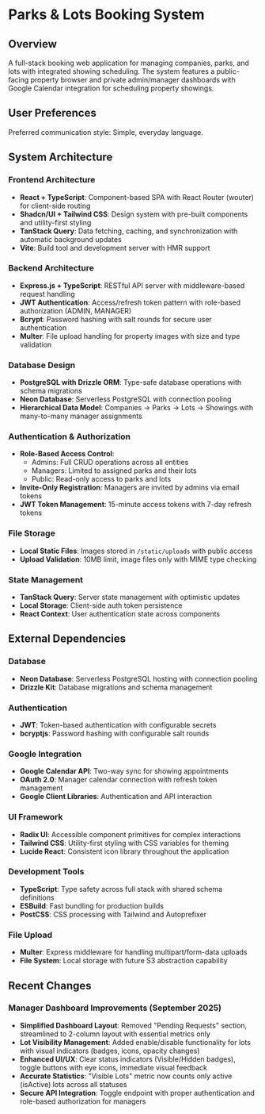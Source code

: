 # Parks & Lots Booking System

## Overview

A full-stack booking web application for managing companies, parks, and lots with integrated showing scheduling. The system features a public-facing property browser and private admin/manager dashboards with Google Calendar integration for scheduling property showings.

## User Preferences

Preferred communication style: Simple, everyday language.

## System Architecture

### Frontend Architecture
- **React + TypeScript**: Component-based SPA with React Router (wouter) for client-side routing
- **Shadcn/UI + Tailwind CSS**: Design system with pre-built components and utility-first styling
- **TanStack Query**: Data fetching, caching, and synchronization with automatic background updates
- **Vite**: Build tool and development server with HMR support

### Backend Architecture
- **Express.js + TypeScript**: RESTful API server with middleware-based request handling
- **JWT Authentication**: Access/refresh token pattern with role-based authorization (ADMIN, MANAGER)
- **Bcrypt**: Password hashing with salt rounds for secure user authentication
- **Multer**: File upload handling for property images with size and type validation

### Database Design
- **PostgreSQL with Drizzle ORM**: Type-safe database operations with schema migrations
- **Neon Database**: Serverless PostgreSQL with connection pooling
- **Hierarchical Data Model**: Companies → Parks → Lots → Showings with many-to-many manager assignments

### Authentication & Authorization
- **Role-Based Access Control**: 
  - Admins: Full CRUD operations across all entities
  - Managers: Limited to assigned parks and their lots
  - Public: Read-only access to parks and lots
- **Invite-Only Registration**: Managers are invited by admins via email tokens
- **JWT Token Management**: 15-minute access tokens with 7-day refresh tokens

### File Storage
- **Local Static Files**: Images stored in `/static/uploads` with public access
- **Upload Validation**: 10MB limit, image files only with MIME type checking

### State Management
- **TanStack Query**: Server state management with optimistic updates
- **Local Storage**: Client-side auth token persistence
- **React Context**: User authentication state across components

## External Dependencies

### Database
- **Neon Database**: Serverless PostgreSQL hosting with connection pooling
- **Drizzle Kit**: Database migrations and schema management

### Authentication
- **JWT**: Token-based authentication with configurable secrets
- **bcryptjs**: Password hashing with configurable salt rounds

### Google Integration
- **Google Calendar API**: Two-way sync for showing appointments
- **OAuth 2.0**: Manager calendar connection with refresh token management
- **Google Client Libraries**: Authentication and API interaction

### UI Framework
- **Radix UI**: Accessible component primitives for complex interactions
- **Tailwind CSS**: Utility-first styling with CSS variables for theming
- **Lucide React**: Consistent icon library throughout the application

### Development Tools
- **TypeScript**: Type safety across full stack with shared schema definitions
- **ESBuild**: Fast bundling for production builds
- **PostCSS**: CSS processing with Tailwind and Autoprefixer

### File Upload
- **Multer**: Express middleware for handling multipart/form-data uploads
- **File System**: Local storage with future S3 abstraction capability

## Recent Changes

### Manager Dashboard Improvements (September 2025)
- **Simplified Dashboard Layout**: Removed "Pending Requests" section, streamlined to 2-column layout with essential metrics only
- **Lot Visibility Management**: Added enable/disable functionality for lots with visual indicators (badges, icons, opacity changes)
- **Enhanced UI/UX**: Clear status indicators (Visible/Hidden badges), toggle buttons with eye icons, immediate visual feedback
- **Accurate Statistics**: "Visible Lots" metric now counts only active (isActive) lots across all statuses
- **Secure API Integration**: Toggle endpoint with proper authentication and role-based authorization for managers